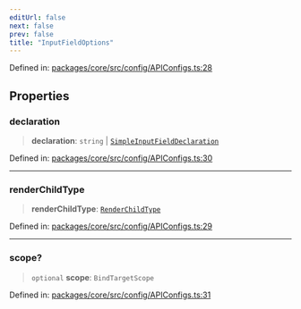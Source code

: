 ```yaml
---
editUrl: false
next: false
prev: false
title: "InputFieldOptions"
---
```


Defined in: [packages/core/src/config/APIConfigs.ts:28](https://github.com/mProjectsCode/obsidian-meta-bind-plugin/blob/6b3651315380ea977c7f8746a2130e83024d2b95/packages/core/src/config/APIConfigs.ts#L28)

## Properties

### declaration

> **declaration**: `string` \| [`SimpleInputFieldDeclaration`](/obsidian-meta-bind-plugin-docs/api/interfaces/simpleinputfielddeclaration/)

Defined in: [packages/core/src/config/APIConfigs.ts:30](https://github.com/mProjectsCode/obsidian-meta-bind-plugin/blob/6b3651315380ea977c7f8746a2130e83024d2b95/packages/core/src/config/APIConfigs.ts#L30)

***

### renderChildType

> **renderChildType**: [`RenderChildType`](/obsidian-meta-bind-plugin-docs/api/enumerations/renderchildtype/)

Defined in: [packages/core/src/config/APIConfigs.ts:29](https://github.com/mProjectsCode/obsidian-meta-bind-plugin/blob/6b3651315380ea977c7f8746a2130e83024d2b95/packages/core/src/config/APIConfigs.ts#L29)

***

### scope?

> `optional` **scope**: `BindTargetScope`

Defined in: [packages/core/src/config/APIConfigs.ts:31](https://github.com/mProjectsCode/obsidian-meta-bind-plugin/blob/6b3651315380ea977c7f8746a2130e83024d2b95/packages/core/src/config/APIConfigs.ts#L31)
